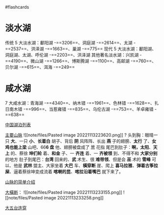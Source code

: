 #flashcards 
# 淡水湖
传统 5 大淡水湖：鄱阳湖 -==3206==、洞庭湖 -==2614==、太湖 -==2537==、洪泽湖 -==1663==、巢湖 -==775==
现代 5 大淡水湖：鄱阳湖、洞庭湖、太湖、呼伦湖 -==2203==、洪泽湖
其他著名淡水湖：兴凯湖 -==4190==、微山湖 -==1266==、博斯腾湖 -==1100==、高邮湖 -==760==、贝尔湖 -==615==、洱海 -==249== <!--SR:!2023-03-29-13-47,35,250!2023-05-13-00-21,61.5,250!2023-03-30-17-08,37,250!2023-03-23-21-58,32,250!2023-03-25-11-05,32.5,250!2023-03-27-11-24,35.5,250!2023-04-08-11-20,42.5,250!2023-03-28-11-38,36.5,250!2023-03-27-05-16,35.3,250!2023-05-06-20-21,56,250!2023-05-23-10-16,71.9,270!2023-03-24-06-36,32.3,250-->

# 咸水湖
7 大咸水湖：青海湖 -==4340==、纳木错 -==1961==、色林错 -==1628==、扎日南木错 -==996==、当惹雍错 -==835==、乌伦古湖 -==753==、羊卓雍错 -==638== <!--SR:!2023-03-26-11-38,34.5,250!2023-03-29-11-05,36.5,250!2023-03-30-13-33,36,250!2023-03-25-10-23,34,250!2023-04-02-11-29,39,250!2023-06-07-17-47,77.8,250!2023-04-12-11-21,44,250-->

[中国湖泊列表](https://zh.m.wikipedia.org/wiki/%E4%B8%AD%E5%9B%BD%E6%B9%96%E6%B3%8A%E5%88%97%E8%A1%A8)

[主要山脉](https://www.bilibili.com/video/BV12V411d7nF/?vd_source=a64af32d8dabf7e236df4f3ce602a593)
![[note/files/Pasted image 20221113223620.png]]
?
头到胸：眼晴一只 **大**、一只 **小**、**长着白** 胡子、背后 **阴** 风阵阵、长出 **燕** 子的翅膀、**太行** 了、**女鸡也能上梁** 山吧、66**6 盘** 他、翅膀被盘成了 **兰** 花指
尾巴到肚子：**啊，太阳**、**天上** 的、蔡徐 **坤们轮** 着、**和金** 子、一 **齐连** 着、一 **齐被领** 到、不得不和 **大家分别** 的地方
肚子到尾巴：**台湾** 回来的、**武** 术生、很 **难带领**、但是会 **巫** 术的 **雪峰** 可以、他是 **武林** 盟主、大家坐着 **大巴** 车、**橫穿断** 崖、爬上 **喜马拉雅**、**弹着古筝拉屎**、逼着蔡徐坤变成流着 **喀喇的昆**、**喀拉沿着嘴巴** 就下来了。 <!--SR:!2023-03-24-17-43,33,250-->

[山脉的简单介绍](http://www.k1u.com/trip/67332.html)

[大橫断](https://www.youtube.com/watch?v=jPp9gBBu6Mw)：
![[note/files/Pasted image 20221113233155.png]]
![[note/files/Pasted image 20221113233258.png]]

[大五台连穿](https://zhuanlan.zhihu.com/p/28686585)

